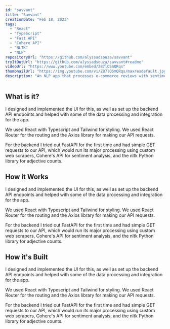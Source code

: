 ```yaml
---
id: "savvant"
title: "Savvant"
creationDate: "Feb 18, 2023"
tags: 
  - "React"
  - "TypeScript"
  - "Fast API"
  - "Cohere API"
  - "NLTK"
  - "NLP"
repositoryUrl: "https://github.com/alyssadsouza/savvant"
tryItOutUrl: "https://github.com/alyssadsouza/savvant#readme"
videoUrl: "https://www.youtube.com/embed/Z87lOSmQRqs"
thumbnailUrl: "https://img.youtube.com/vi/Z87lOSmQRqs/maxresdefault.jpg"
description: "An NLP app that processes e-commerce reviews with sentiment analysis to help determine if you should buy a product."
---
```


## What is it?

I designed and implemented the UI for this, as well as set up the backend API endpoints and helped with some of the data processing and integration for the app.

We used React with Typescript and Tailwind for styling. We used React Router for the routing and the Axios library for making our API requests.

For the backend I tried out FastAPI for the first time and had simple GET requests to our API, which would run its major processing using custom web scrapers, Cohere's API for sentiment analysis, and the nltk Python library for adjective counts.

## How it Works

I designed and implemented the UI for this, as well as set up the backend API endpoints and helped with some of the data processing and integration for the app.

We used React with Typescript and Tailwind for styling. We used React Router for the routing and the Axios library for making our API requests.

For the backend I tried out FastAPI for the first time and had simple GET requests to our API, which would run its major processing using custom web scrapers, Cohere's API for sentiment analysis, and the nltk Python library for adjective counts.

## How it's Built

I designed and implemented the UI for this, as well as set up the backend API endpoints and helped with some of the data processing and integration for the app.

We used React with Typescript and Tailwind for styling. We used React Router for the routing and the Axios library for making our API requests.

For the backend I tried out FastAPI for the first time and had simple GET requests to our API, which would run its major processing using custom web scrapers, Cohere's API for sentiment analysis, and the nltk Python library for adjective counts.
